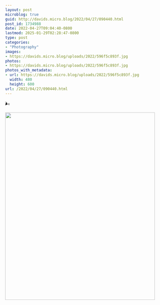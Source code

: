 ```yaml
---
layout: post
microblog: true
guid: http://davids.micro.blog/2022/04/27/090440.html
post_id: 1734988
date: 2022-04-27T09:04:40-0800
lastmod: 2025-01-29T02:28:47-0800
type: post
categories:
- "Photography"
images:
- https://davids.micro.blog/uploads/2022/596f5c893f.jpg
photos:
- https://davids.micro.blog/uploads/2022/596f5c893f.jpg
photos_with_metadata:
- url: https://davids.micro.blog/uploads/2022/596f5c893f.jpg
  width: 480
  height: 600
url: /2022/04/27/090440.html
---
```

🌬

<img src="/uploads/2022/596f5c893f.jpg" width="480" height="600" alt="">
